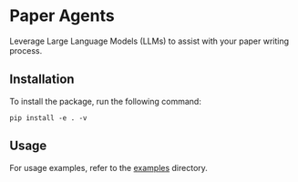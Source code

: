 # Paper Agents

Leverage Large Language Models (LLMs) to assist with your paper writing process.

## Installation

To install the package, run the following command:

```shell
pip install -e . -v
```

## Usage

For usage examples, refer to the [examples](examples/README.md) directory.